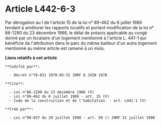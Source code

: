 # Article L442-6-3

Par dérogation au I de l'article 15 de la loi n° 89-462 du 6 juillet 1989 tendant à améliorer les rapports locatifs et
portant modification de la loi n° 86-1290 du 23 décembre 1986, le délai de préavis applicable au congé donné par un locataire
d'un logement mentionné à l'article L. 441-1 qui bénéficie de l'attribution dans le parc du même bailleur d'un autre logement
mentionné au même article est ramené à un mois.

**Liens relatifs à cet article**

	**Codifié par**:

	  - Décret n°78-621 1978-05-31 JORF 8 JUIN 1978

	**Cite**:

	  - Loi n°86-1290 du 23 décembre 1986 (V)
	  - Loi n°89-462 du 6 juillet 1989 - art. 15 (V)
	  - Code de la construction et de l'habitation. - art. L441-1 (V)

	**Créé par**:

	  - Loi n°98-657 du 29 juillet 1998 - art. 59 () JORF 31 juillet 1998
